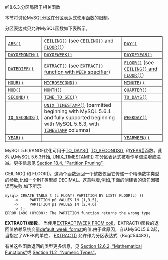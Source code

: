 #18.6.3.分区局限于相关函数

本节将讨论MySQL分区在分区表达式使用函数的限制。　　　　

分区表达式只允许MySQL函数如下表所示。

<table summary="This table lists the functions that are allowed in
          partitioning expressions in MySQL 5.6. Functions
          are presented in a three column table format and in
          alphabetical order from left to right." border="1"><colgroup><col><col><col></colgroup><tbody><tr><td scope="row"><a class="link" href="mathematical-functions.html#function_abs"><code class="literal">ABS()</code></a></td><td><a class="link" href="mathematical-functions.html#function_ceiling"><code class="literal">CEILING()</code></a> (see
                <a class="xref" href="partitioning-limitations-functions.html#partitioning-limitations-ceiling-floor" title="CEILING() and FLOOR()"><code class="literal">CEILING()</code> and
          <code class="literal">FLOOR()</code></a>)</td><td><a class="link" href="date-and-time-functions.html#function_day"><code class="literal">DAY()</code></a></td></tr><tr><td scope="row"><a class="link" href="date-and-time-functions.html#function_dayofmonth"><code class="literal">DAYOFMONTH()</code></a></td><td><a class="link" href="date-and-time-functions.html#function_dayofweek"><code class="literal">DAYOFWEEK()</code></a></td><td><a class="link" href="date-and-time-functions.html#function_dayofyear"><code class="literal">DAYOFYEAR()</code></a></td></tr><tr><td scope="row"><a class="link" href="date-and-time-functions.html#function_datediff"><code class="literal">DATEDIFF()</code></a></td><td><a class="link" href="date-and-time-functions.html#function_extract"><code class="literal">EXTRACT()</code></a> (see
                <a class="xref" href="partitioning-limitations-functions.html#partitioning-limitations-extract" title="EXTRACT() function with WEEK specifier"><code class="literal">EXTRACT()</code> function with
          <code class="literal">WEEK</code> specifier</a>)</td><td><a class="link" href="mathematical-functions.html#function_floor"><code class="literal">FLOOR()</code></a> (see
                <a class="xref" href="partitioning-limitations-functions.html#partitioning-limitations-ceiling-floor" title="CEILING() and FLOOR()"><code class="literal">CEILING()</code> and
          <code class="literal">FLOOR()</code></a>)</td></tr><tr><td scope="row"><a class="link" href="date-and-time-functions.html#function_hour"><code class="literal">HOUR()</code></a></td><td><a class="link" href="date-and-time-functions.html#function_microsecond"><code class="literal">MICROSECOND()</code></a></td><td><a class="link" href="date-and-time-functions.html#function_minute"><code class="literal">MINUTE()</code></a></td></tr><tr><td scope="row"><a class="link" href="mathematical-functions.html#function_mod"><code class="literal">MOD()</code></a></td><td><a class="link" href="date-and-time-functions.html#function_month"><code class="literal">MONTH()</code></a></td><td><a class="link" href="date-and-time-functions.html#function_quarter"><code class="literal">QUARTER()</code></a></td></tr><tr><td scope="row"><a class="link" href="date-and-time-functions.html#function_second"><code class="literal">SECOND()</code></a></td><td><a class="link" href="date-and-time-functions.html#function_time-to-sec"><code class="literal">TIME_TO_SEC()</code></a></td><td><a class="link" href="date-and-time-functions.html#function_to-days"><code class="literal">TO_DAYS()</code></a></td></tr><tr><td scope="row"><a class="link" href="date-and-time-functions.html#function_to-seconds"><code class="literal">TO_SECONDS()</code></a></td><td><a class="link" href="date-and-time-functions.html#function_unix-timestamp"><code class="literal">UNIX_TIMESTAMP()</code></a> (permitted beginning
                with MySQL 5.6.1 and fully supported beginning with
                MySQL 5.6.3, with
<a class="link" href="datetime.html" title="11.3.1. The DATE, DATETIME, and TIMESTAMP Types"><code class="literal">TIMESTAMP</code></a> columns)</td><td><a class="link" href="date-and-time-functions.html#function_weekday"><code class="literal">WEEKDAY()</code></a></td></tr><tr><td scope="row"><a class="link" href="date-and-time-functions.html#function_year"><code class="literal">YEAR()</code></a></td><td> </td><td><a class="link" href="date-and-time-functions.html#function_yearweek"><code class="literal">YEARWEEK()</code></a></td></tr></tbody></table>

MySQL 5.6,RANGE优化可用于[TO_DAYS()][12.07.00], [TO_SECONDS()][12.07.00], 和[YEAR()][12.07.00]函数。此外,从MySQL 5.6.3开始, [UNIX_TIMESTAMP()][12.07.00] 在分区表达式被看作单调递增或递减。更多信息见 [Section 18.4, “Partition Pruning”](./18.04.00_Partition_Pruning.md)。


CEILING() 和 FLOOR()。这两个函数返回一个整数仅当它传递一个精确数字类型的参数,比如一个INT类型或 DECIMAL。这意味着,例如,下面的创建表的语句因错误而失败,如下所示:

	mysql> CREATE TABLE t (c FLOAT) PARTITION BY LIST( FLOOR(c) )(
	    ->     PARTITION p0 VALUES IN (1,3,5),
	    ->     PARTITION p1 VALUES IN (2,4,6)
	    -> );
	ERROR 1490 (HY000): The PARTITION function returns the wrong type

**EXTRACT()函数**。 当使用[EXTRACT(WEEK FROM col)][12.07.00]，EXTRACT()函数的返回值依赖系统变量[default_week_format][05.01.04]的值.由于此原因，自从MySQL5.6.2起，当指定了WEEK的单位， [EXTRACT()][12.07.00] 允许作为分区表达式（Bug#54483）。

有关这些函数返回的类型更多信息，见 [Section 12.6.2, “Mathematical Functions”][12.06.02]或 [Section 11.2, “Numeric Types”][11.02.00]。




[12.06.02]:../Chapter_12/12.06.02_Mathematical_Functions.md
[12.07.00]:../Chapter_12/12.07.00_Date_and_Time_Functions.md
[05.01.04]:../Chapter_05/05.01.04_Server_System_Variables.md
[11.02.00]:../Chapter_11/11.02.00_Numeric_Types.md